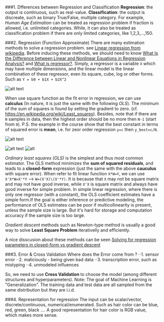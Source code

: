 ###1. Dfferences between Regression and Classification
**Regression**: the output is continuous, such as real-value.
**Classification**: the output is discreate, such as binary True/False, multiple category.
For example, *Human Age Estimation* can be treated as regression problem if fraction is allowed, i.e. unlimited categories. While, it can also be treated as classification problem if there are only limited categories, like 1,2,3,...,150.

###2. Regression (Function Approximate)
There are many estimation methods to solve a regression problem. see [Linear regression from wikipedia](https://en.wikipedia.org/wiki/Linear_regression). Before inducing these methods, we should need to know [What Is the Difference between  Linear and Nonlinear Equations in Regression Analysis?](http://blog.minitab.com/blog/adventures-in-statistics/what-is-the-difference-between-linear-and-nonlinear-equations-in-regression-analysis) and [What is regressor?](http://courses.umass.edu/pubp608/lectures/l8.pdf). Simply, a regressor is a variable `X` which may have multiple dimensions, and the linear model is the linear combination of these regressor, even its square, cube, log or other forms. Such as `Y = b0 + b1X + b2X^2`

![alt text](https://github.com/charliememory/AutonomousDriving/tree/master/images/CalculusForRegression.png "Calculus For Regression")

When use square function as the fit error in regression, we can use **calculus** (In nature, it is just the same with the following *OLS*). The minimum of the sum of squares is found by setting the gradient to zero. (cf. https://en.wikipedia.org/wiki/Least_squares). Besides, note that if there are `N` samples in data, then the highest order should be no more then `N-1` (start from `0`). 
P.S. the example in the course show that the best constant in terms of squared error is **mean**, i.e. for zeor order regression `y=c` then `y_best=c/N`.

![alt text](https://github.com/charliememory/AutonomousDriving/tree/master/images/CloseformForRegression1.png "Closeform For Regression")

![alt text](https://github.com/charliememory/AutonomousDriving/tree/master/images/CloseformForRegression2.png "Closeform For Regression")
![alt](https://github.com/charliememory/AutonomousDriving/blob/master/images/CloseformForRegression1.png)

*Ordinary least squares (OLS)* is the simplest and thus most common estimator. The OLS method minimizes the **sum of squared residuals**, and leads to a **closed-form** expression (just the same with the above **cauculus** with square error). When refer to fit linear function `X*W=Y`, we can use `X'X*W=X'*Y` --> `W=(X'X)\(X'*Y)`. It is because that `X` may not be square matrix and may not have good inverse, while `X'X` is square matrix and always have good inverse for simple problem. In simple linear regression, where there is only one regressor (with a constant), the OLS coefficient estimates have a simple form.If the goal is either inference or predictive modeling, the performance of OLS estimates can be poor if multicollinearity is present, unless the sample size is large. But it's hard for storage and computation accuracy if the sample size is too large.

*Gradient descent* methods such as Newton-type method is usually a good way to solve **Least Square Problem** iterativelly and efficiently.

A nice disscusion about these methods can be seen [Solving for regression parameters in closed-form vs gradient descent](http://stats.stackexchange.com/questions/23128/solving-for-regression-parameters-in-closed-form-vs-gradient-descent)

###3. Error & Cross Validation 
Where does the Error come from ?
⋅⋅1. sensor error
⋅⋅2. maliciously - being given bad data
⋅⋅3. transcription error, such as mistyping
⋅⋅4. unmodeled influences

So, we need to use **Cross Validation** to choose the model (among different structures and hyperparameters).
Note: The goal of Machine Learning is "Generalization". The training data and test data are all sampled from the same distribution but they are i.i.d.

###4. Representation for regression
The input can be scalar/vector, discrete/continuous, numerical/enumerated. Such as hair color can be blue, red, green, black .... A good representation for hair color is RGB value, which makes more sense.
